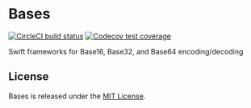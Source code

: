 # Bases

[![CircleCI build status](https://img.shields.io/circleci/project/github/mattrubin/Bases.svg)](https://circleci.com/gh/mattrubin/Bases)
[![Codecov test coverage](https://img.shields.io/codecov/c/github/mattrubin/Bases.svg)](https://codecov.io/gh/mattrubin/Bases)

Swift frameworks for Base16, Base32, and Base64 encoding/decoding

## License

Bases is released under the [MIT License](LICENSE.md).
